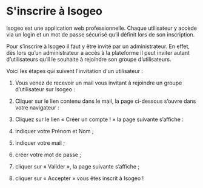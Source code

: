 # S'inscrire à Isogeo

Isogeo est une application web professionnelle. Chaque utilisateur y accède via un login et un mot de passe sécurisé qu’il définit lors de son inscription.

Pour s’inscrire à Isogeo il faut y être invité par un administrateur. En effet, dès lors qu’un administrateur a accès à la plateforme il peut inviter autant d’utilisateurs qu’il le souhaite à rejoindre son groupe d’utilisateurs.

Voici les étapes qui suivent l'invitation d'un utilisateur :

1.	Vous venez de recevoir un mail vous invitant à rejoindre un groupe d’utilisateur sur Isogeo :

2.	Cliquer sur le lien contenu dans le mail, la page ci-dessous s’ouvre dans votre navigateur :

3.	Cliquez sur le lien « Créer un compte ! » la page suivante s’affiche :

4.	indiquer votre Prénom et Nom ;
5.	indiquer votre mail ;
6.	créer votre mot de passe ;
7.	cliquer sur « Valider », la page suivante s’affiche ;
8.	cliquer sur « Accepter » vous êtes inscrit à Isogeo ! 

